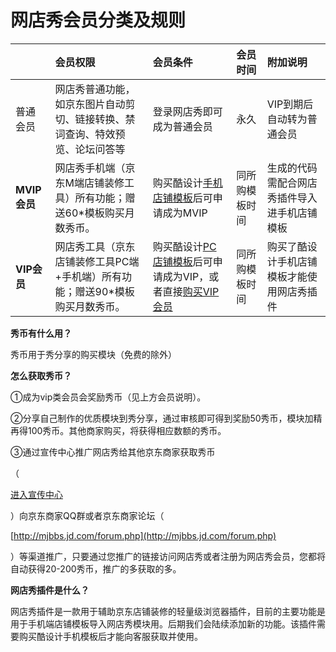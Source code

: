 # 网店秀会员分类及规则

|  | 会员权限 | 会员条件 | 会员时间 | 附加说明 |
| :--- | :--- | :--- | :--- | :--- |
| 普通会员 | 网店秀普通功能，如京东图片自动剪切、链接转换、禁词查询、特效预览、论坛问答等 | 登录网店秀即可成为普通会员 | 永久 | VIP到期后自动转为普通会员 |
| **MVIP会员** | 网店秀手机端（京东M端店铺装修工具）所有功能；赠送60\*模板购买月数秀币。 | 购买酷设计[手机店铺模板](http://zx.jd.com/mdIndex.html?query=%E8%A8%AD%E8%A8%88)后可申请成为MVIP | 同所购模板时间 | 生成的代码需配合网店秀插件导入进手机店铺模板 |
| **VIP会员** | 网店秀工具（京东店铺装修工具PC端+手机端）所有功能；赠送90\*模板购买月数秀币。 | 购买酷设计[PC店铺模板](https://zx.jd.com/designerDetail.html?id=70&params.category=&params.color=&params.style=&params.tpType=1#J_SelectionWrap)后可申请成为VIP，或者直接[购买VIP会员](http://www.wangdianxiu.com/home.php?mod=spacecp&ac=usergroup&do=list) | 同所购模板时间 | 购买了酷设计手机店铺模板才能使用网店秀插件 |

**秀币有什么用？**

秀币用于秀分享的购买模块（免费的除外）

**怎么获取秀币？**

①成为vip类会员会奖励秀币（见上方会员说明）。

②分享自己制作的优质模块到秀分享，通过审核即可得到奖励50秀币，模块加精再得100秀币。其他商家购买，将获得相应数额的秀币。

③通过宣传中心推广网店秀给其他京东商家获取秀币

（

[进入宣传中心](http://www.wangdianxiu.com/plugin.php?id=e6_propaganda)

）向京东商家QQ群或者京东商家论坛（

[http://mjbbs.jd.com/forum.php](http://mjbbs.jd.com/forum.php)

）等渠道推广，只要通过您推广的链接访问网店秀或者注册为网店秀会员，您都将自动获得20-200秀币，推广的多获取的多。

**网店秀插件是什么？**

网店秀插件是一款用于辅助京东店铺装修的轻量级浏览器插件，目前的主要功能是用于手机端店铺模板导入网店秀模块用。后期我们会陆续添加新的功能。该插件需要购买酷设计手机模板后才能向客服获取并使用。

